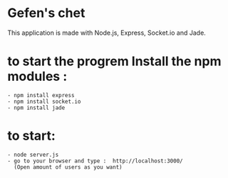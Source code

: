 Gefen's chet 
===

This application is made with Node.js, Express, Socket.io and Jade.

# to start the progrem Install the npm modules :
	- npm install express
	- npm install socket.io
	- npm install jade

# to start:
	- node server.js
	- go to your browser and type :  http://localhost:3000/
	  (Open amount of users as you want)

